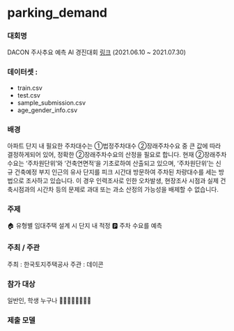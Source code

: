 # parking_demand
### 대회명 
DACON 주사추요 예측 AI 경진대회 [링크](https://dacon.io/competitions/official/235745/data) (2021.06.10 ~ 2021.07.30)

### 데이터셋 :
  - train.csv
  - test.csv
  - sample_submission.csv
  - age_gender_info.csv

### 배경
아파트 단지 내 필요한 주차대수는 ①법정주차대수 ②장래주차수요 중 큰 값에 따라 결정하게되어 있어, 정확한 ②장래주차수요의 산정을 필요로 합니다.
현재 ②장래주차수요는 ‘주차원단위’와 ‘건축연면적’을 기초로하여 산출되고 있으며, ‘주차원단위’는 신규 건축예정 부지 인근의 유사 단지를 피크 시간대 방문하여 주차된 차량대수를 세는 방법으로 조사하고 있습니다.
이 경우 인력조사로 인한 오차발생, 현장조사 시점과 실제 건축시점과의 시간차 등의 문제로 과대 또는 과소 산정의 가능성을 배제할 수 없습니다.

### 주제
🏠 유형별 임대주택 설계 시 단지 내 적정 🅿️ 주차 수요를 예측

### 주최 / 주관
주최 : 한국토지주택공사
주관 : 데이콘

### 참가 대상
일반인, 학생 누구나 👩‍🎓👨🏻‍⚖️👩🏼‍💻

### 제출 모델
